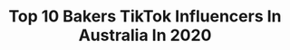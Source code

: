 ---
title: Top 10 Bakers TikTok Influencers In Australia In 2020
description: >-
  Find top bakers TikTok influencers in Australia in 2020. Most popular hashtags: #gotthisforyou #tiktok #aussietreats #travelthrowback.
platform: TikTok
profiles:
  - username: "winsonnlamm"
    fullname: >-
      Winson no T
    location: "Australia"
    followers: 72620
    engagement: 1218
    commentsToLikes: 0.016070
    id: ck9m11fl3d48k0j78qf5jdlor
    verified: false
    hashtags: "#handstand, #chestworkout, #workouttips, #toplessbarchallenge"
  - username: "itsgoliimarsss"
    fullname: >-
      goli m
    location: "Australia"
    followers: 2136
    engagement: 1176
    commentsToLikes: 0.075906
    id: ckae1nd9pppzz0i78a9qsiib0
    verified: false
    hashtags: "#livingtogether, #diyproject, #poseathome, #loungewear"
  - username: "alobaker"
    fullname: >-
      Alo Baker
    location: "Australia"
    followers: 15749
    engagement: 746
    commentsToLikes: 0.019753
    id: cka0hjenr9h150i782j6zodsk
    verified: false
    hashtags: "#scottmorrison, #tradie, #whoops, #texas"
  - username: "bakerjacob89"
    fullname: >-
      bakerjacob89
    location: "Australia"
    followers: 7314
    engagement: 879
    commentsToLikes: 0.007051
    id: ck9nv7yx2qox30j78np1by6fl
    verified: false
    hashtags: "#fyp, #iso, #makeithappen, #johndeere"
  - username: "raafatmaamari"
    fullname: >-
      Raafat Maamari
    location: "Australia"
    followers: 11767
    engagement: 362
    commentsToLikes: 0.032465
    id: ck9fe5hlirlud0j78gz035r7b
    verified: false
    hashtags: "#moderndesign, #tvunit, #mango, #walkin"
  - username: "jake.rs3"
    fullname: >-
      Jake.rs3
    location: "Australia"
    followers: 14418
    engagement: 1016
    commentsToLikes: 0.006542
    id: ckacq89b5zh9e0i7870urauq9
    verified: false
    hashtags: "#carcleaning, #duett, #onlineclass, #foryourpage"
  - username: "troydanfanpage_"
    fullname: >-
      Troydan
    location: "Australia"
    followers: 9789
    engagement: 1388
    commentsToLikes: 0.008327
    id: ckahw6l1wpjct0i78yk7zfitq
    verified: false
    hashtags: "#weird, #finalsathome, #kids, #jamesharden"
  - username: "_memes_69_420"
    fullname: >-
      BIG MAN
    location: "Australia"
    followers: 3265
    engagement: 1661
    commentsToLikes: 0.015592
    id: ck9shzza5w91s0j78n31w42z7
    verified: false
    hashtags: "#mambamentality, #nba, #mj23, #basketball"
---